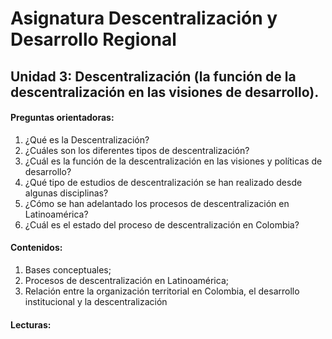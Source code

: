 # Asignatura Descentralización y Desarrollo Regional

## Unidad 3:  Descentralización (la función de la descentralización en las visiones de desarrollo). 

#### Preguntas orientadoras:

1. ¿Qué es la Descentralización? 
2. ¿Cuáles son los diferentes tipos de descentralización? 
3. ¿Cuál es la función de la descentralización en las visiones y políticas de desarrollo? 
4. ¿Qué tipo de estudios de descentralización se han realizado desde algunas disciplinas? 
5. ¿Cómo se han adelantado los procesos de descentralización en Latinoamérica? 
6. ¿Cuál es el estado del proceso de descentralización en Colombia?

#### Contenidos:

1.  Bases conceptuales; 
2.  Procesos de descentralización en Latinoamérica; 
3.  Relación entre la organización territorial en Colombia, el desarrollo institucional y la descentralización

#### Lecturas: 























